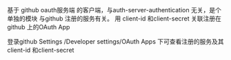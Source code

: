 基于 github oauth服务端 的客户端，与auth-server-authentication 无关，是个单独的模块
与github 注册的服务有关。
用 client-id 和client-secret 关联注册在github 上的OAuth App

登录github Settings /Developer settings/OAuth Apps 下可查看注册的服务及其 client-id 和client-secret 
